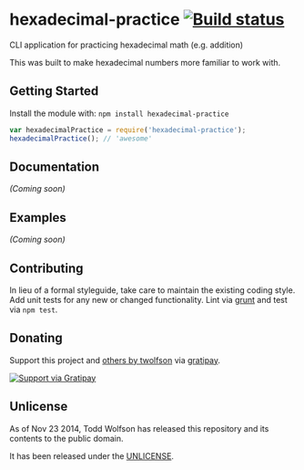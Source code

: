 # hexadecimal-practice [![Build status](https://travis-ci.org/twolfson/hexadecimal-practice.png?branch=master)](https://travis-ci.org/twolfson/hexadecimal-practice)

CLI application for practicing hexadecimal math (e.g. addition)

This was built to make hexadecimal numbers more familiar to work with.

## Getting Started
Install the module with: `npm install hexadecimal-practice`

```js
var hexadecimalPractice = require('hexadecimal-practice');
hexadecimalPractice(); // 'awesome'
```

## Documentation
_(Coming soon)_

## Examples
_(Coming soon)_

## Contributing
In lieu of a formal styleguide, take care to maintain the existing coding style. Add unit tests for any new or changed functionality. Lint via [grunt](https://github.com/gruntjs/grunt) and test via `npm test`.

## Donating
Support this project and [others by twolfson][gratipay] via [gratipay][].

[![Support via Gratipay][gratipay-badge]][gratipay]

[gratipay-badge]: https://cdn.rawgit.com/gratipay/gratipay-badge/2.x.x/dist/gratipay.png
[gratipay]: https://www.gratipay.com/twolfson/

## Unlicense
As of Nov 23 2014, Todd Wolfson has released this repository and its contents to the public domain.

It has been released under the [UNLICENSE][].

[UNLICENSE]: UNLICENSE
